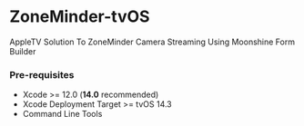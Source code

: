 # ZoneMinder-tvOS
AppleTV Solution To ZoneMinder Camera Streaming Using Moonshine Form Builder

### Pre-requisites
 - Xcode >= 12.0 (**14.0** recommended)
 - Xcode Deployment Target >= tvOS 14.3
 - Command Line Tools
 
